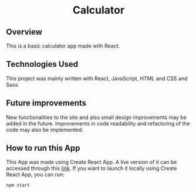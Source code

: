 <center>
<h1 style="border: none; font-weight: bold">
Calculator
</h1>
</center>

## Overview

This is a basic calculator app made with React.

## Technologies Used

This project was mainly written with React, JavaScript, HTML and CSS and Sass.

## Future improvements

New functionalities to the site and also small design improvements may be added in the future. Improvements in code readability and refactoring of the code may also be implemented.

## How to run this App

This App was made using Create React App. A live version of it can be accessed through this [link](https://rafa-vasconcelos.github.io/calculator/).
If you want to launch it locally using Create React App, you can run:

```
npm start
```

<br>
<br>
